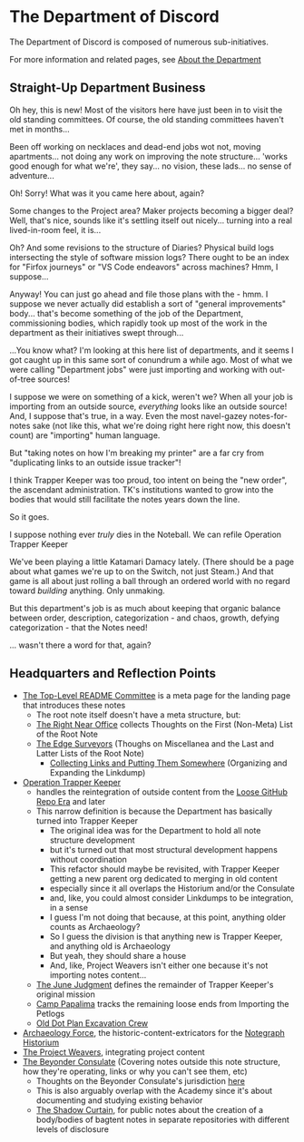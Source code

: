 # The Department of Discord

The Department of Discord is composed of numerous sub-initiatives.

For more information and related pages, see [About the Department](xcf83-y2s77-w59jc-21g12-032mn)

## Straight-Up Department Business

Oh hey, this is new! Most of the visitors here have just been in to visit the old standing committees. Of course, the old standing committees haven't met in months...

Been off working on necklaces and dead-end jobs wot not, moving apartments... not doing any work on improving the note structure... 'works good enough for what we're', they say... no vision, these lads... no sense of adventure...

Oh! Sorry! What was it you came here about, again?

Some changes to the Project area? Maker projects becoming a bigger deal? Well, that's nice, sounds like it's settling itself out nicely... turning into a real lived-in-room feel, it is...

Oh? And some revisions to the structure of Diaries? Physical build logs intersecting the style of software mission logs? There ought to be an index for "Firfox journeys" or "VS Code endeavors" across machines? Hmm, I suppose...

Anyway! You can just go ahead and file those plans with the - hmm. I suppose we never actually did establish a sort of "general improvements" body... that's become something of the job of the Department, commissioning bodies, which rapidly took up most of the work in the department as their initiatives swept through...

...You know what? I'm looking at this here list of departments, and it seems I got caught up in this same sort of conundrum a while ago. Most of what we were calling "Department jobs" were just importing and working with out-of-tree sources!

I suppose we were on something of a kick, weren't we? When all your job is importing from an outside source, *everything* looks like an outside source! And, I suppose that's true, in a way. Even the most navel-gazey notes-for-notes sake (not like this, what we're doing right here right now, this doesn't count) are "importing" human language.

But "taking notes on how I'm breaking my printer" are a far cry from "duplicating links to an outside issue tracker"!

I think Trapper Keeper was too proud, too intent on being the "new order", the ascendant administration. TK's institutions wanted to grow into the bodies that would still facilitate the notes years down the line.

So it goes.

I suppose nothing ever *truly* dies in the Noteball. We can refile Operation Trapper Keeper

We've been playing a little Katamari Damacy lately. (There should be a page about what games we're up to on the Switch, not just Steam.) And that game is all about just rolling a ball through an ordered world with no regard toward *building* anything. Only unmaking.

But this department's job is as much about keeping that organic balance between order, description, categorization - and chaos, growth, defying categorization - that the Notes need!

... wasn't there a word for that, again?

## Headquarters and Reflection Points

- [The Top-Level README Committee](nta2y-akyde-mq8s9-fcg9c-sqrrc) is a meta page for the landing page that introduces these notes
  - The root note itself doesn't have a meta structure, but:
  - [The Right Near Office](vqf81-6650g-8ka3r-k582q-b2vnh) collects Thoughts on the First (Non-Meta) List of the Root Note
  - [The Edge Surveyors](de94w-bgxp6-8p9wh-fsrta-s3qg0) (Thoughs on Miscellanea and the Last and Latter Lists of the Root Note)
    - [Collecting Links and Putting Them Somewhere](df3m6-zy76j-ce97x-z8zps-qh50j) (Organizing and Expanding the Linkdump)
- [Operation Trapper Keeper](3pgfc-7y2qe-xx9kp-q3y1z-1gnca)
  - handles the reintegration of outside content from the [Loose GitHub Repo Era](krj3r-7ac6y-w99v9-f6x54-zjrrx) and later
  - This narrow definition is because the Department has basically turned into Trapper Keeper
    - The original idea was for the Department to hold all note structure development
    - but it's turned out that most structural development happens without coordination
    - This refactor should maybe be revisited, with Trapper Keeper getting a new parent org dedicated to merging in old content
    - especially since it all overlaps the Historium and/or the Consulate
    - and, like, you could almost consider Linkdumps to be integration, in a sense
    - I guess I'm not doing that because, at this point, anything older counts as Archaeology?
    - So I guess the division is that anything new is Trapper Keeper, and anything old is Archaeology
    - But yeah, they should share a house
    - And, like, Project Weavers isn't either one because it's not importing notes content...
  - [The June Judgment](pyw3b-her8e-48awm-xxhbq-kdngd) defines the remainder of Trapper Keeper's original mission
  - [Camp Papalima](9xr5p-sec7k-w6a4n-nebsb-qfmmp) tracks the remaining loose ends from Importing the Petlogs
  - [Old Dot Plan Excavation Crew](na999-h6tqn-gra5p-tvqtv-26vwe)
- [Archaeology Force](xance-6ev1z-rb8tq-dw3f5-caz42), the historic-content-extricators for the [Notegraph Historium](rjnhy-tyar8-05aw9-svgbr-akn86)
- [The Project Weavers](8pczw-ptgg2-jq828-tnn6g-bfrqg), integrating project content
- [The Beyonder Consulate](w72r2-yzcwa-01a5f-1fwvr-85ay7) (Covering notes outside this note structure, how they're operating, links or why you can't see them, etc)
  - Thoughts on the Beyonder Consulate's jurisdiction [here](7jawm-c6j0q-r79rr-80gxb-9qc8z)
  - This is also arguably overlap with the Academy since it's about documenting and studying existing behavior
  - [The Shadow Curtain](wm7ba-3ycgc-wn8h2-pjnsv-xny45), for public notes about the creation of a body/bodies of bagtent notes in separate repositories with different levels of disclosure
